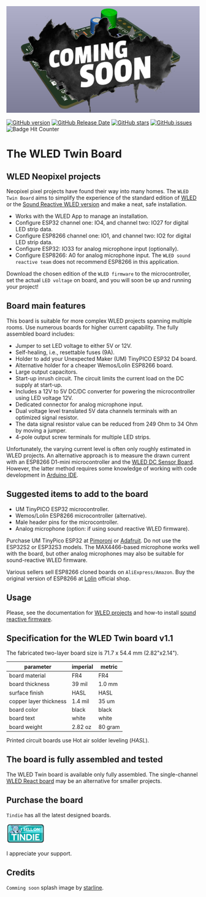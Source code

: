![prototyping solderable board](./images/splash-3d-view-wled-twin-board-v1_1.png)

[![GitHub version](https://img.shields.io/github/release/berrak/WLED-TWIN-Board.svg?logo=github&logoColor=ffffff)](https://github.com/berrak/WLED-TWIN-Board/releases/latest)
[![GitHub Release Date](https://img.shields.io/github/release-date/berrak/WLED-TWIN-Board.svg?logo=github&logoColor=ffffff)](https://github.com/berrak/WLED-TWIN-Board/releases/latest)
[![GitHub stars](https://img.shields.io/github/stars/berrak/WLED-TWIN-Board.svg?logo=github&logoColor=ffffff)](https://github.com/berrak/WLED-TWIN-Board/stargazers)
[![GitHub issues](https://img.shields.io/github/issues/berrak/WLED-TWIN-Board.svg?logo=github&logoColor=ffffff)](https://github.com/berrak/WLED-TWIN-Board/issues)
![Badge Hit Counter](https://visitor-badge.laobi.icu/badge?page_id=berrak_WLED-TWIN-Board)

# The WLED Twin Board

## WLED Neopixel projects 

Neopixel pixel projects have found their way into many homes. The `WLED Twin Board` aims to simplify the experience of the standard edition of [WLED](https://kno.wled.ge/) or the [Sound Reactive WLED version](https://github.com/atuline/WLED/) and make a neat, safe installation. 
 
- Works with the WLED App to manage an installation.
- Configure ESP32 channel one: IO4, and channel two: IO27 for digital LED strip data.
- Configure ESP8266 channel one: IO1, and channel two: IO2 for digital LED strip data.
- Configure ESP32: IO33 for analog microphone input (optionally).
- Configure ESP8266: A0 for analog microphone input. The `WLED sound reactive team` does not recommend ESP8266 in this application.

Download the chosen edition of the `WLED firmware` to the microcontroller, set the actual `LED voltage` on board, and you will soon be up and running your project!

## Board main features

This board is suitable for more complex WLED projects spanning multiple rooms. Use numerous boards for higher current capability. The fully assembled board includes:

- Jumper to set LED voltage to either 5V or 12V.
- Self-healing, i.e., resettable fuses (9A).
- Holder to add your Unexpected Maker (UM) TinyPICO ESP32 D4 board.
- Alternative holder for a cheaper Wemos/Lolin ESP8266 board.
- Large output capacitors.
- Start-up inrush circuit. The circuit limits the current load on the DC supply at start-up.
- Includes a 12V to 5V DC/DC converter for powering the microcontroller using LED voltage 12V.
- Dedicated connector for analog microphone input.
- Dual voltage level translated 5V data channels terminals with an optimized signal resistor.
- The data signal resistor value can be reduced from 249 Ohm to 34 Ohm by moving a jumper.
- 4-pole output screw terminals for multiple LED strips.


Unfortunately, the varying current level is often only roughly estimated in WLED projects. An alternative approach is to measure the drawn current with an ESP8266 D1-mini microcontroller and the [WLED DC Sensor Board](https://github.com/berrak/WLED-DC-Sensor-Board/). However, the latter method requires some knowledge of working with code development in [Arduino IDE](https://www.arduino.cc/en/software).

## Suggested items to add to the board

- UM TinyPICO ESP32 microcontroller.
- Wemos/Lolin ESP8266 microcontroller (alternative).
- Male header pins for the microcontroller.
- Analog microphone (option: if using sound reactive WLED firmware).

Purchase UM TinyPico ESP32 at [Pimoroni](https://shop.pimoroni.com/products/tinypico-v2?variant=39285089534035) or [Adafruit](https://www.adafruit.com/?q=TinyPico+ESP32&sort=BestMatch). Do not use the ESP32S2 or ESP32S3 models. The MAX4466-based microphone works well with the board, but other analog microphones may also be suitable for sound-reactive WLED firmware.

Various sellers sell ESP8266 cloned boards on `AliExpress/Amazon`. Buy the original version of ESP8266 at [Lolin](https://lolin.aliexpress.com/store/1331105) official shop.

## Usage

Please, see the documentation for [WLED projects](https://kno.wled.ge/) and how-to install [sound reactive firmware](https://github.com/atuline/WLED/).

## Specification for the WLED Twin board v1.1

The fabricated two-layer board size is 71.7 x 54.4 mm (2.82"x2.14").

| parameter | imperial | metric |
| -----------|-------|------|
| board material | FR4 | FR4 |
| board thickness | 39 mil | 1.0 mm |
| surface finish | HASL | HASL |
| copper layer thickness | 1.4 mil | 35 um |
| board color | black | black |
| board text | white | white |
| board weight | 2.82 oz | 80 gram |


Printed circuit boards use Hot air solder leveling (*HASL*).

## The board is fully assembled and tested

The WLED Twin board is available only fully assembled. The single-channel [WLED React board](https://github.com/berrak/WLED-React-Board) may be an alternative for smaller projects.

## Purchase the board
`Tindie` has all the latest designed boards.

[![Tindie](./images/tindie-small.png)](https://www.tindie.com/stores/debinix/)

I appreciate your support.

## Credits

`Comming soon` splash image by [starline](https://www.freepik.com/free-vector/abstract-grunge-style-coming-soon-with-black-splatter_9504688.htm#query=coming%20soon&position=4&from_view=keyword).